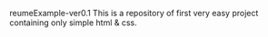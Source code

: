 reumeExample-ver0.1
This is a repository of first very easy project containing only simple html & css.
